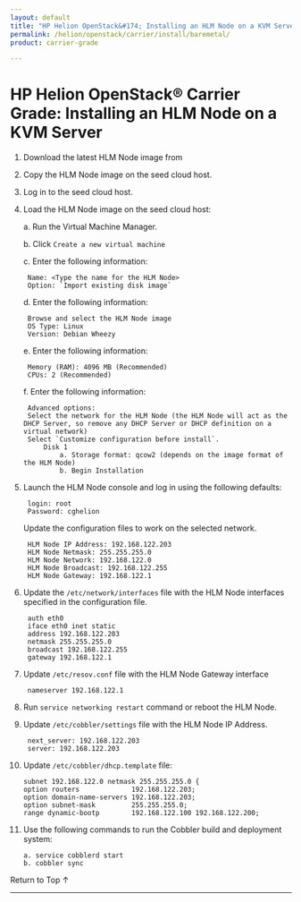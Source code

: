 ```yaml
---
layout: default
title: "HP Helion OpenStack&#174; Installing an HLM Node on a KVM Server: Distributed Cloud Networking Overview"
permalink: /helion/openstack/carrier/install/baremetal/
product: carrier-grade

---
```

<!--UNDER REVISION-->


<script>

function PageRefresh {
onLoad="window.refresh"
}

PageRefresh();

</script>

# HP Helion OpenStack&#174; Carrier Grade: Installing an HLM Node on a KVM Server

<!-- From https://wiki.hpcloud.net/display/HCG/HLM+Node+install+on+a+KVM+Server+for+VM+Node+provisioning -->

1. Download the latest HLM Node image from

2. Copy the HLM Node image on the seed cloud host.

3. Log in to the seed cloud host.

4. Load the HLM Node image on the seed cloud host:

	a. Run the Virtual Machine Manager.

	b. Click `Create a new virtual machine`

	c. Enter the following information:

		Name: <Type the name for the HLM Node>
		Option: `Import existing disk image`

	d. Enter the following information:

		Browse and select the HLM Node image
		OS Type: Linux
		Version: Debian Wheezy

	e. Enter the following information:

		Memory (RAM): 4096 MB (Recommended)
		CPUs: 2 (Recommended)

	f. Enter the following information:

		Advanced options: 
		Select the network for the HLM Node (the HLM Node will act as the DHCP Server, so remove any DHCP Server or DHCP definition on a virtual network)
		Select `Customize configuration before install`.
			Disk 1
				a. Storage format: qcow2 (depends on the image format of the HLM Node)
				b. Begin Installation
     
5. Launch the HLM Node console and log in using the following defaults:

		login: root
		Password: cghelion

	Update the configuration files to work on the selected network.

		HLM Node IP Address: 192.168.122.203
		HLM Node Netmask: 255.255.255.0
		HLM Node Network: 192.168.122.0
		HLM Node Broadcast: 192.168.122.255
		HLM Node Gateway: 192.168.122.1

6. Update the `/etc/network/interfaces` file with the HLM Node interfaces specified in the configuration file.

		auth eth0
		iface eth0 inet static
		address 192.168.122.203
		netmask 255.255.255.0
		broadcast 192.168.122.255
		gateway 192.168.122.1

7. Update `/etc/resov.conf` file with the HLM Node Gateway interface

		nameserver 192.168.122.1

8. Run `service networking restart` command or reboot the HLM Node.

9. Update `/etc/cobbler/settings` file with the HLM Node IP Address.

		next_server: 192.168.122.203
		server: 192.168.122.203

10. Update `/etc/cobbler/dhcp.template` file:

		subnet 192.168.122.0 netmask 255.255.255.0 {
		option routers             192.168.122.203;
		option domain-name-servers 192.168.122.203;
		option subnet-mask         255.255.255.0;
		range dynamic-bootp        192.168.122.100 192.168.122.200;

11. Use the following commands to run the Cobbler build and deployment system:

		a. service cobblerd start
		b. cobbler sync

<a href="#top" style="padding:14px 0px 14px 0px; text-decoration: none;"> Return to Top &#8593; </a>
 
----
